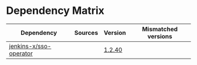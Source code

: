 # Dependency Matrix

Dependency | Sources | Version | Mismatched versions
---------- | ------- | ------- | -------------------
[jenkins-x/sso-operator](https://github.com/jenkins-x/sso-operator) |  | [1.2.40]() | 
